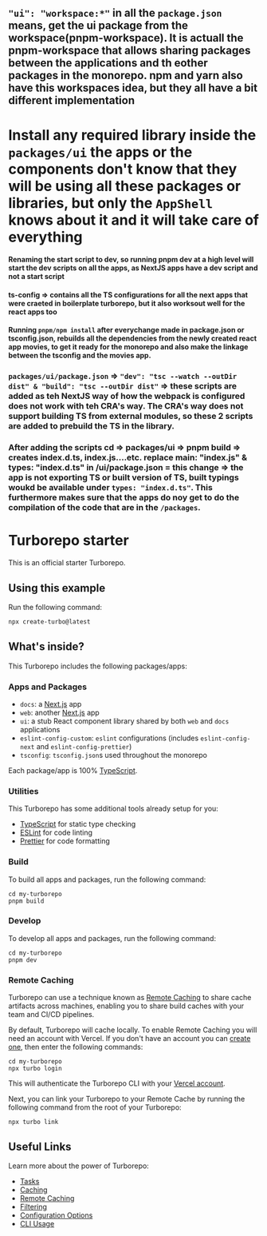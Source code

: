 
## `"ui": "workspace:*"` in all the `package.json` means, get the ui package from the workspace(pnpm-workspace). It is actuall the pnpm-workspace that allows sharing packages between the applications and th eother packages in the monorepo. npm and yarn also have this workspaces idea, but they all have a bit different implementation

# Install any required library inside the `packages/ui` the apps or the components don't know that they will be using all these packages or libraries, but only the `AppShell` knows about it and it will take care of everything

#### Renaming the start script to dev, so running pnpm dev at a high level will start the dev scripts on all the apps, as NextJS apps have a dev script and not a start script 

#### ts-config => contains all the TS configurations for all the next apps that were craeted in boilerplate turborepo, but it also worksout well for the react apps too

#### Running `pnpm/npm install` after everychange made in package.json or tsconfig.json, rebuilds all the dependencies from the newly created react app movies, to get it ready for the monorepo and also make the linkage between the tsconfig and the movies app.

### `packages/ui/package.json` => `"dev": "tsc --watch --outDir dist" & "build": "tsc --outDir dist"` => these scripts are added as teh NextJS way of how the webpack is configured does not work with teh CRA's way. The CRA's way does not support building TS from external modules, so these 2 scripts are added to prebuild the TS in the library.                                                 

### After adding the scripts cd => packages/ui => pnpm build => creates index.d.ts, index.js....etc.                                     replace main: "index.js" & types: "index.d.ts" in /ui/package.json = this change => the app is not exporting TS or built version of TS, built typings woukd be available under `types: "index.d.ts"`. This furthermore makes sure that the apps do noy get to do the compilation of the code that are in the `/packages`.


# Turborepo starter

This is an official starter Turborepo.

## Using this example

Run the following command:

```sh
npx create-turbo@latest
```

## What's inside?

This Turborepo includes the following packages/apps:

### Apps and Packages

- `docs`: a [Next.js](https://nextjs.org/) app
- `web`: another [Next.js](https://nextjs.org/) app
- `ui`: a stub React component library shared by both `web` and `docs` applications
- `eslint-config-custom`: `eslint` configurations (includes `eslint-config-next` and `eslint-config-prettier`)
- `tsconfig`: `tsconfig.json`s used throughout the monorepo

Each package/app is 100% [TypeScript](https://www.typescriptlang.org/).

### Utilities

This Turborepo has some additional tools already setup for you:

- [TypeScript](https://www.typescriptlang.org/) for static type checking
- [ESLint](https://eslint.org/) for code linting
- [Prettier](https://prettier.io) for code formatting

### Build

To build all apps and packages, run the following command:

```
cd my-turborepo
pnpm build
```

### Develop

To develop all apps and packages, run the following command:

```
cd my-turborepo
pnpm dev
```

### Remote Caching

Turborepo can use a technique known as [Remote Caching](https://turbo.build/repo/docs/core-concepts/remote-caching) to share cache artifacts across machines, enabling you to share build caches with your team and CI/CD pipelines.

By default, Turborepo will cache locally. To enable Remote Caching you will need an account with Vercel. If you don't have an account you can [create one](https://vercel.com/signup), then enter the following commands:

```
cd my-turborepo
npx turbo login
```

This will authenticate the Turborepo CLI with your [Vercel account](https://vercel.com/docs/concepts/personal-accounts/overview).

Next, you can link your Turborepo to your Remote Cache by running the following command from the root of your Turborepo:

```
npx turbo link
```

## Useful Links

Learn more about the power of Turborepo:

- [Tasks](https://turbo.build/repo/docs/core-concepts/monorepos/running-tasks)
- [Caching](https://turbo.build/repo/docs/core-concepts/caching)
- [Remote Caching](https://turbo.build/repo/docs/core-concepts/remote-caching)
- [Filtering](https://turbo.build/repo/docs/core-concepts/monorepos/filtering)
- [Configuration Options](https://turbo.build/repo/docs/reference/configuration)
- [CLI Usage](https://turbo.build/repo/docs/reference/command-line-reference)
